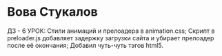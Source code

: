 #  Вова  Стукалов
ДЗ - 6 УРОК:
Стили анимаций и прелоадера в animation.css;
Скрипт в preloader.js добавляет задержку загрузки сайта и убирает прелоадер после её окончания;
Добавил чуть-чуть тэгов html5.
